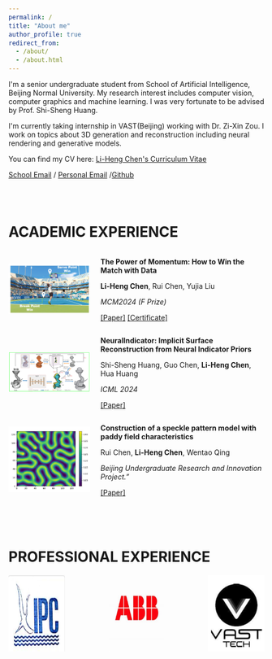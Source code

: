```yaml
---
permalink: /
title: "About me"
author_profile: true
redirect_from: 
  - /about/
  - /about.html
---
```


I'm a senior undergraduate student from School of Artificial Intelligence, Beijing Normal University. My research interest includes computer vision, computer graphics and machine learning. I was very fortunate to be advised by Prof. Shi-Sheng Huang.

I'm currently taking internship in VAST(Beijing) working with Dr. Zi-Xin Zou. I work on topics about 3D generation and reconstruction including neural rendering and generative models.

You can find my CV here: [Li-Heng Chen's Curriculum Vitae](../assets/CHENLiheng_CV_aug20.pdf)

[School Email](mailto:202111081084@mail.bnu.edu.cn) / [Personal Email](mailto:liheng.chen0308@gmail.com) /[Github](https://github.com/CountNemoChan)

<br><br>

# ACADEMIC EXPERIENCE

<div style="display: flex; align-items: center;">
  <div style="flex: 1;">
    <img src="../images/mcm2024_2.png" alt="Description" style="width: 100%; max-width: 300px;"/>
  </div>
  <div style="flex: 2; margin-left: 20px;">
    <p><strong>The Power of Momentum: How to Win the Match with Data</strong></p>
    <p><strong>Li-Heng Chen</strong>, Rui Chen, Yujia Liu</p>
    <p><em>MCM2024 (F Prize)</em></p>
    <p>
      <a href="../assets/2418588.pdf" target="_blank">[Paper]</a> <a href="../assets/certificate_of_mcm.pdf" target="_blank">[Certificate]</a>
    </p>
  </div>
</div>


<div style="display: flex; align-items: center;">
  <div style="flex: 1;">
    <img src="../images/icml2024.png" alt="Description" style="width: 100%; max-width: 300px;"/>
  </div>
  <div style="flex: 2; margin-left: 20px;">
    <p><strong>NeuralIndicator: Implicit Surface Reconstruction from Neural Indicator Priors</strong></p>
    <p>Shi-Sheng Huang, Guo Chen, <strong>Li-Heng Chen</strong>, Hua Huang</p>
    <p><em>ICML 2024</em></p>
    <p>
      <a href="../assets/huang24b.pdf" target="_blank">[Paper]</a>
    </p>
  </div>
</div>


<div style="display: flex; align-items: center;">
  <div style="flex: 1;">
    <img src="../images/paddy_field.png" alt="Description" style="width: 100%; max-width: 300px;"/>
  </div>
  <div style="flex: 2; margin-left: 20px;">
    <p><strong>Construction of a speckle pattern model with paddy field characteristics</strong></p>
    <p>Rui Chen, <strong>Li-Heng Chen</strong>, Wentao Qing</p>
    <p><em>Beijing Undergraduate Research and Innovation Project.”</em></p>
    <p>
      <a href="../assets/paddy_field.pdf" target="_blank">[Paper]</a>
    </p>
  </div>
</div>

<br><br>

# PROFESSIONAL EXPERIENCE

<div style="display: flex; justify-content: space-between;">
  <img src="../images/gangwudianli.png" alt="Image 1" style="width: 22%; margin-right: 5px;">
  <img src="../images/abb.png" alt="Image 2" style="width: 22%; margin-right: 5px;">
  <img src="../images/vast.png" alt="Image 3" style="width: 22%;">
</div>
